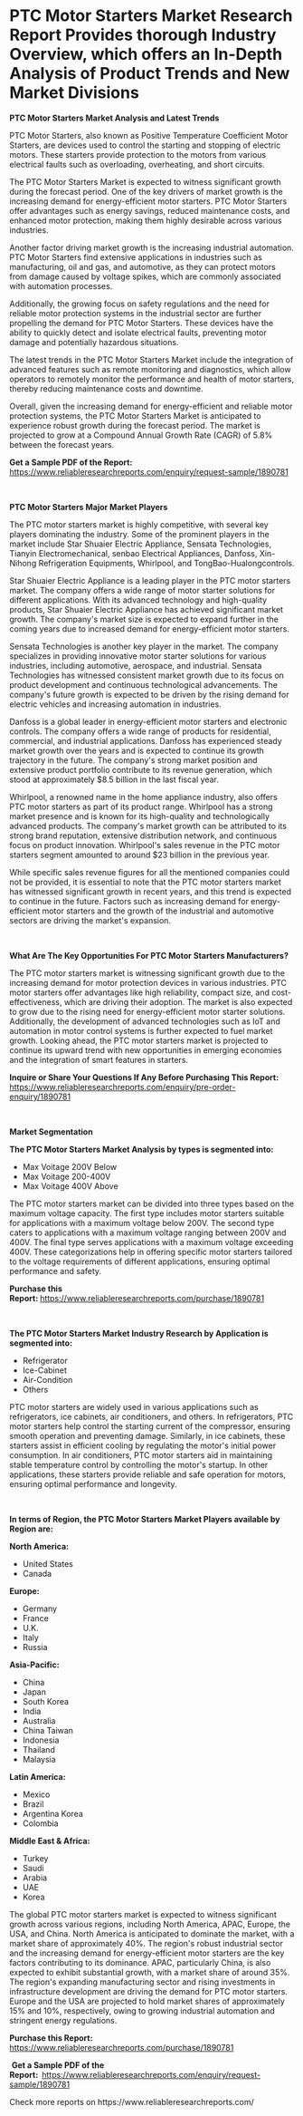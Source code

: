 <p><h1>PTC Motor Starters Market Research Report Provides thorough Industry Overview, which offers an In-Depth Analysis of Product Trends and New Market Divisions</h1></p><p><strong>PTC Motor Starters Market Analysis and Latest Trends</strong></p>
<p><p>PTC Motor Starters, also known as Positive Temperature Coefficient Motor Starters, are devices used to control the starting and stopping of electric motors. These starters provide protection to the motors from various electrical faults such as overloading, overheating, and short circuits.</p><p>The PTC Motor Starters Market is expected to witness significant growth during the forecast period. One of the key drivers of market growth is the increasing demand for energy-efficient motor starters. PTC Motor Starters offer advantages such as energy savings, reduced maintenance costs, and enhanced motor protection, making them highly desirable across various industries.</p><p>Another factor driving market growth is the increasing industrial automation. PTC Motor Starters find extensive applications in industries such as manufacturing, oil and gas, and automotive, as they can protect motors from damage caused by voltage spikes, which are commonly associated with automation processes.</p><p>Additionally, the growing focus on safety regulations and the need for reliable motor protection systems in the industrial sector are further propelling the demand for PTC Motor Starters. These devices have the ability to quickly detect and isolate electrical faults, preventing motor damage and potentially hazardous situations.</p><p>The latest trends in the PTC Motor Starters Market include the integration of advanced features such as remote monitoring and diagnostics, which allow operators to remotely monitor the performance and health of motor starters, thereby reducing maintenance costs and downtime.</p><p>Overall, given the increasing demand for energy-efficient and reliable motor protection systems, the PTC Motor Starters Market is anticipated to experience robust growth during the forecast period. The market is projected to grow at a Compound Annual Growth Rate (CAGR) of 5.8% between the forecast years.</p></p>
<p><strong>Get a Sample PDF of the Report:&nbsp;</strong> <a href="https://www.reliableresearchreports.com/enquiry/request-sample/1890781">https://www.reliableresearchreports.com/enquiry/request-sample/1890781</a></p>
<p>&nbsp;</p>
<p><strong>PTC Motor Starters Major Market Players</strong></p>
<p><p>The PTC motor starters market is highly competitive, with several key players dominating the industry. Some of the prominent players in the market include Star Shuaier Electric Appliance, Sensata Technologies, Tianyin Electromechanical, senbao Electrical Appliances, Danfoss, Xin-Nihong Refrigeration Equipments, Whirlpool, and TongBao-Hualongcontrols.</p><p>Star Shuaier Electric Appliance is a leading player in the PTC motor starters market. The company offers a wide range of motor starter solutions for different applications. With its advanced technology and high-quality products, Star Shuaier Electric Appliance has achieved significant market growth. The company's market size is expected to expand further in the coming years due to increased demand for energy-efficient motor starters.</p><p>Sensata Technologies is another key player in the market. The company specializes in providing innovative motor starter solutions for various industries, including automotive, aerospace, and industrial. Sensata Technologies has witnessed consistent market growth due to its focus on product development and continuous technological advancements. The company's future growth is expected to be driven by the rising demand for electric vehicles and increasing automation in industries.</p><p>Danfoss is a global leader in energy-efficient motor starters and electronic controls. The company offers a wide range of products for residential, commercial, and industrial applications. Danfoss has experienced steady market growth over the years and is expected to continue its growth trajectory in the future. The company's strong market position and extensive product portfolio contribute to its revenue generation, which stood at approximately $8.5 billion in the last fiscal year.</p><p>Whirlpool, a renowned name in the home appliance industry, also offers PTC motor starters as part of its product range. Whirlpool has a strong market presence and is known for its high-quality and technologically advanced products. The company's market growth can be attributed to its strong brand reputation, extensive distribution network, and continuous focus on product innovation. Whirlpool's sales revenue in the PTC motor starters segment amounted to around $23 billion in the previous year.</p><p>While specific sales revenue figures for all the mentioned companies could not be provided, it is essential to note that the PTC motor starters market has witnessed significant growth in recent years, and this trend is expected to continue in the future. Factors such as increasing demand for energy-efficient motor starters and the growth of the industrial and automotive sectors are driving the market's expansion.</p></p>
<p>&nbsp;</p>
<p><strong>What Are The Key Opportunities For PTC Motor Starters Manufacturers?</strong></p>
<p><p>The PTC motor starters market is witnessing significant growth due to the increasing demand for motor protection devices in various industries. PTC motor starters offer advantages like high reliability, compact size, and cost-effectiveness, which are driving their adoption. The market is also expected to grow due to the rising need for energy-efficient motor starter solutions. Additionally, the development of advanced technologies such as IoT and automation in motor control systems is further expected to fuel market growth. Looking ahead, the PTC motor starters market is projected to continue its upward trend with new opportunities in emerging economies and the integration of smart features in starters.</p></p>
<p><strong>Inquire or Share Your Questions If Any Before Purchasing This Report:</strong> <a href="https://www.reliableresearchreports.com/enquiry/pre-order-enquiry/1890781">https://www.reliableresearchreports.com/enquiry/pre-order-enquiry/1890781</a></p>
<p>&nbsp;</p>
<p><strong>Market Segmentation</strong></p>
<p><strong>The PTC Motor Starters Market Analysis by types is segmented into:</strong></p>
<p><ul><li>Max Voitage 200V Below</li><li>Max Voitage 200-400V</li><li>Max Voitage 400V Above</li></ul></p>
<p><p>The PTC motor starters market can be divided into three types based on the maximum voltage capacity. The first type includes motor starters suitable for applications with a maximum voltage below 200V. The second type caters to applications with a maximum voltage ranging between 200V and 400V. The final type serves applications with a maximum voltage exceeding 400V. These categorizations help in offering specific motor starters tailored to the voltage requirements of different applications, ensuring optimal performance and safety.</p></p>
<p><strong>Purchase this Report:&nbsp;</strong><a href="https://www.reliableresearchreports.com/purchase/1890781">https://www.reliableresearchreports.com/purchase/1890781</a></p>
<p>&nbsp;</p>
<p><strong>The PTC Motor Starters Market Industry Research by Application is segmented into:</strong></p>
<p><ul><li>Refrigerator</li><li>Ice-Cabinet</li><li>Air-Condition</li><li>Others</li></ul></p>
<p><p>PTC motor starters are widely used in various applications such as refrigerators, ice cabinets, air conditioners, and others. In refrigerators, PTC motor starters help control the starting current of the compressor, ensuring smooth operation and preventing damage. Similarly, in ice cabinets, these starters assist in efficient cooling by regulating the motor's initial power consumption. In air conditioners, PTC motor starters aid in maintaining stable temperature control by controlling the motor's startup. In other applications, these starters provide reliable and safe operation for motors, ensuring optimal performance and longevity.</p></p>
<p>&nbsp;</p>
<p><strong>In terms of Region, the PTC Motor Starters Market Players available by Region are:</strong></p>
<p>
    <p> <strong> North America: </strong>
        <ul>
            <li>United States</li>
            <li>Canada</li>
        </ul>
        </p> 
    <p> <strong> Europe: </strong>
        <ul>
            <li>Germany</li>
            <li>France</li>
            <li>U.K.</li>
            <li>Italy</li>
            <li>Russia</li>
        </ul>
        </p> 
    <p> <strong> Asia-Pacific: </strong>
        <ul>
            <li>China</li>
            <li>Japan</li>
            <li>South Korea</li>
            <li>India</li>
            <li>Australia</li>
            <li>China Taiwan</li>
            <li>Indonesia</li>
            <li>Thailand</li>
            <li>Malaysia</li>
        </ul>
        </p> 
    <p> <strong> Latin America: </strong>
        <ul>
            <li>Mexico</li>
            <li>Brazil</li>
            <li>Argentina Korea</li>
            <li>Colombia</li>
        </ul>
        </p> 
    <p> <strong> Middle East & Africa: </strong>
        <ul>
            <li>Turkey</li>
            <li>Saudi</li>
            <li>Arabia</li>
            <li>UAE</li>
            <li>Korea</li>
        </ul>
    </p>
    </p>
<p><p>The global PTC motor starters market is expected to witness significant growth across various regions, including North America, APAC, Europe, the USA, and China. North America is anticipated to dominate the market, with a market share of approximately 40%. The region's robust industrial sector and the increasing demand for energy-efficient motor starters are the key factors contributing to its dominance. APAC, particularly China, is also expected to exhibit substantial growth, with a market share of around 35%. The region's expanding manufacturing sector and rising investments in infrastructure development are driving the demand for PTC motor starters. Europe and the USA are projected to hold market shares of approximately 15% and 10%, respectively, owing to growing industrial automation and stringent energy regulations.</p></p>
<p><strong>Purchase this Report: </strong><a href="https://www.reliableresearchreports.com/purchase/1890781">https://www.reliableresearchreports.com/purchase/1890781</a></p>
<p>&nbsp;<strong>Get a Sample PDF of the Report:&nbsp;&nbsp;</strong><a href="https://www.reliableresearchreports.com/enquiry/request-sample/1890781">https://www.reliableresearchreports.com/enquiry/request-sample/1890781</a></p>
<p><strong></strong></p>
<p>Check more reports on https://www.reliableresearchreports.com/</p>